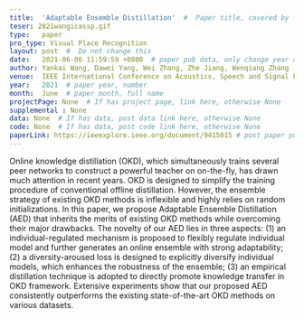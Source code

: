 ```yaml
---
title:  'Adaptable Ensemble Distillation'  #  Paper title, covered by ''
teser: 2021wangicassp.gif
type:   paper
pro_type: Visual Place Recognition
layout: post  #  Do not change this
date:   2021-06-06 11:59:59 +0800  # paper pub data, only change year and month according to this format
author: Yankai Wang, Dawei Yang, Wei Zhang, Zhe Jiang, Wenqiang Zhang  # authors information
venue:  IEEE International Conference on Acoustics, Speech and Signal Processing (ICASSP 2021) (CCF B) # Where it be, ICCV and CVPR remove IEEE Conference on,
year:   2021  # paper year, number
month:  June  # paper month, full name
projectPage: None  # If has project page, link here, otherwise None
supplemental : None
data: None  # If has data, post data link here, otherwise None
code: None  # If has data, post code link here, otherwise None
paperLink: https://ieeexplore.ieee.org/document/9415015 # post paper pdf link here
---
```


Online knowledge distillation (OKD), which simultaneously trains several peer networks to construct a powerful teacher on on-the-fly, has drawn much attention in recent years. OKD is designed to simplify the training procedure of conventional offline distillation. However, the ensemble strategy of existing OKD methods is inflexible and highly relies on random initializations. In this paper, we propose Adaptable Ensemble Distillation (AED) that inherits the merits of existing OKD methods while overcoming their major drawbacks. The novelty of our AED lies in three aspects: (1) an individual-regulated mechanism is proposed to flexibly regulate individual model and further generates an online ensemble with strong adaptability; (2) a diversity-aroused loss is designed to explicitly diversify individual models, which enhances the robustness of the ensemble; (3) an empirical distillation technique is adopted to directly promote knowledge transfer in OKD framework. Extensive experiments show that our proposed AED consistently outperforms the existing state-of-the-art OKD methods on various datasets.